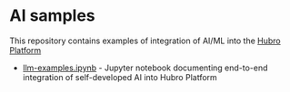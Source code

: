 # AI samples

This repository contains examples of integration of AI/ML into the [Hubro Platform](https://docs.hubroplatform.no)

- [llm-examples.ipynb](https://github.com/hubro-platform/ai-samples/blob/main/llm-examples.ipynb) - Jupyter notebook documenting end-to-end integration of self-developed AI into Hubro Platform  